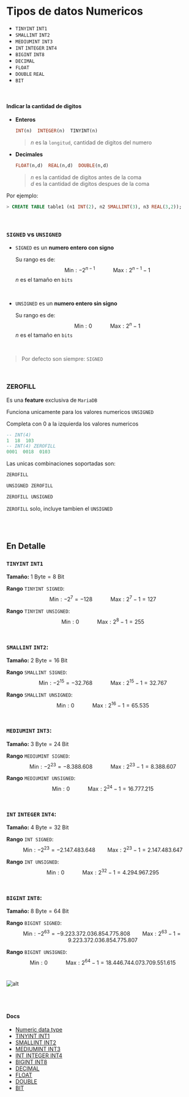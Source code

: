 # Tipos de datos Numericos

- `TINYINT` `INT1`
- `SMALLINT` `INT2`
- `MEDIUMINT` `INT3`
- `INT` `INTEGER` `INT4`
- `BIGINT` `INT8`
- `DECIMAL`
- `FLOAT`
- `DOUBLE` `REAL`
- `BIT`

<br>

#### Indicar la cantidad de digitos

- **Enteros**
  
    ```sql
    INT(n)  INTEGER(n)  TINYINT(n)
    ```
    > $n$ es la `longitud`, cantidad de digitos del numero

- **Decimales**

    ```sql
    FLOAT(n,d)  REAL(n,d)  DOUBLE(n,d)
    ```
    > $n$ es la cantidad de digitos antes de la coma
    > <br>
    > $d$ es la cantidad de digitos despues de la coma    



Por ejemplo:

```sql
> CREATE TABLE table1 (n1 INT(2), n2 SMALLINT(3), n3 REAL(3,2)); 
```

<br>


### `SIGNED` vs `UNSIGNED`

- `SIGNED` es un **numero entero con signo**

    Su rango es de:
    $$
    \text{Min}: -2^{n-1}
    \hspace{3em}
    \text{Max}: 2^{n-1}-1
    $$
    $n$ es el tamaño en `bits`

<br>

- `UNSIGNED` es un **numero entero sin signo**

    Su rango es de:
    $$
    \text{Min}: 0
    \hspace{3em}
    \text{Max}: 2^{n}-1
    $$
    $n$ es el tamaño en `bits`


<br>

> Por defecto son siempre: `SIGNED`

<br>

### ZEROFILL

Es una **feature** exclusiva de `MariaDB`

Funciona unicamente para los valores numericos `UNSIGNED`

Completa con $0$ a la izquierda los valores numericos

```sql
-- INT(4)
1  18  103
-- INT(4) ZEROFILL
0001  0018  0103
```

Las unicas combinaciones soportadas son:

```sql
ZEROFILL

UNSIGNED ZEROFILL

ZEROFILL UNSIGNED
```
`ZEROFILL` solo, incluye tambien el `UNSIGNED`


<br><br>

## En Detalle

### `TINYINT` `INT1`

**Tamaño:** $1 \text{ Byte} = 8 \text{ Bit}$

**Rango** `TINYINT SIGNED`:
$$
\text{Min}: -2^{7} = -128
\hspace{3em}
\text{Max}: 2^{7}-1 = 127
$$

**Rango** `TINYINT UNSIGNED`:
$$
\text{Min}: 0
\hspace{3em}
\text{Max}: 2^{8}-1 = 255
$$
<br>


### `SMALLINT` `INT2`:

**Tamaño:** $2 \text{ Byte} = 16 \text{ Bit}$

**Rango** `SMALLINT SIGNED`:
$$
\text{Min}: -2^{15} = -32.768
\hspace{3em}
\text{Max}: 2^{15}-1 = 32.767
$$

**Rango** `SMALLINT UNSIGNED`:
$$
\text{Min}: 0
\hspace{3em}
\text{Max}: 2^{16}-1 = 65.535
$$
<br>


### `MEDIUMINT` `INT3`:

**Tamaño:** $3 \text{ Byte} = 24 \text{ Bit}$

**Rango** `MEDIUMINT SIGNED`:
$$
\text{Min}: -2^{23} = -8.388.608
\hspace{3em}
\text{Max}: 2^{23}-1 = 8.388.607
$$

**Rango** `MEDIUMINT UNSIGNED`:
$$
\text{Min}: 0
\hspace{3em}
\text{Max}: 2^{24}-1 = 16.777.215
$$
<br>


### `INT` `INTEGER` `INT4`:

**Tamaño:** $4 \text{ Byte} = 32 \text{ Bit}$

**Rango** `INT SIGNED`:
$$
\text{Min}: -2^{23} = -2.147.483.648
\hspace{2em}
\text{Max}: 2^{23}-1 = 2.147.483.647
$$

**Rango** `INT UNSIGNED`:
$$
\text{Min}: 0
\hspace{3em}
\text{Max}: 2^{32}-1 = 4.294.967.295
$$
<br>


### `BIGINT` `INT8`:

**Tamaño:** $8 \text{ Byte} = 64 \text{ Bit}$

**Rango** `BIGINT SIGNED`:
$$
\text{Min}: -2^{63} = -9.223.372.036.854.775.808
\hspace{2em}
\text{Max}: 2^{63}-1 = 9.223.372.036.854.775.807
$$

**Rango** `BIGINT UNSIGNED`:
$$
\text{Min}: 0
\hspace{3em}
\text{Max}: 2^{64}-1 = 18.446.744.073.709.551.615
$$
<br>



![alt](./tipos-numericos.svg)

<br><br>

#### Docs

- [Numeric data type](https://mariadb.com/kb/en/numeric-data-type-overview/)
- [TINYINT INT1](https://mariadb.com/kb/en/tinyint/)
- [SMALLINT INT2](https://mariadb.com/kb/en/smallint/)
- [MEDIUMINT INT3](https://mariadb.com/kb/en/mediumint/)
- [INT INTEGER INT4](https://mariadb.com/kb/en/int/)
- [BIGINT INT8](https://mariadb.com/kb/en/bigint/)
- [DECIMAL](https://mariadb.com/kb/en/decimal/)
- [FLOAT](https://mariadb.com/kb/en/float/)
- [DOUBLE](https://mariadb.com/kb/en/double/)
- [BIT](https://mariadb.com/kb/en/bit/)